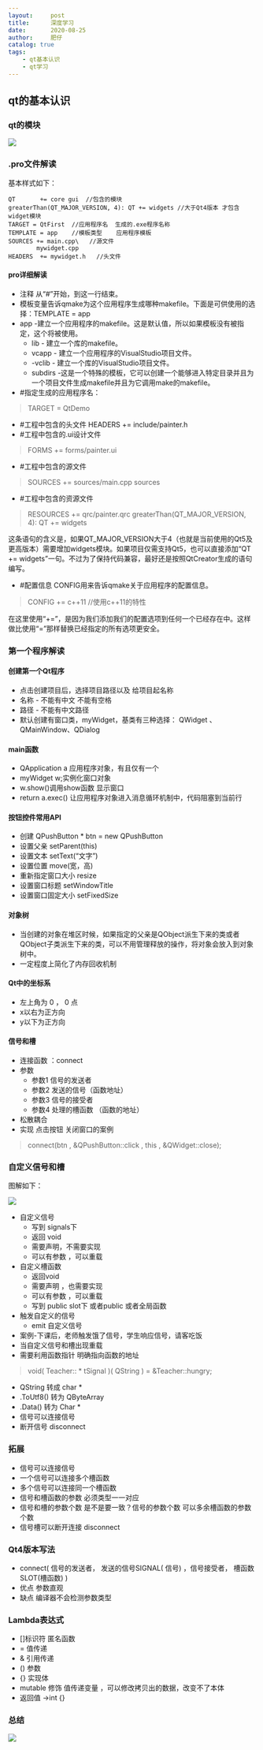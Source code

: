 ```yaml
---
layout:     post
title:      深度学习
date:       2020-08-25
author:     肥仔
catalog: true
tags:
    - qt基本认识
    - qt学习
--- 
```

## qt的基本认识
### qt的模块

<img src ="https://daniao2017.github.io/img/in_post/asserts/Qt5_模块.png">

### .pro文件解读
基本样式如下：
```
QT       += core gui  //包含的模块
greaterThan(QT_MAJOR_VERSION, 4): QT += widgets //大于Qt4版本 才包含widget模块
TARGET = QtFirst  //应用程序名  生成的.exe程序名称
TEMPLATE = app    //模板类型    应用程序模板
SOURCES += main.cpp\   //源文件
        mywidget.cpp
HEADERS  += mywidget.h   //头文件

```

#### pro详细解读
- 注释
从“#”开始，到这一行结束。
-	模板变量告诉qmake为这个应用程序生成哪种makefile。下面是可供使用的选择：TEMPLATE = app
-	app -建立一个应用程序的makefile。这是默认值，所以如果模板没有被指定，这个将被使用。
    - 	lib - 建立一个库的makefile。
    - vcapp - 建立一个应用程序的VisualStudio项目文件。
    - -vclib - 建立一个库的VisualStudio项目文件。
    - subdirs -这是一个特殊的模板，它可以创建一个能够进入特定目录并且为一个项目文件生成makefile并且为它调用make的makefile。
- 	#指定生成的应用程序名： 
> TARGET = QtDemo
- 	#工程中包含的头文件
HEADERS += include/painter.h
-	#工程中包含的.ui设计文件
>FORMS += forms/painter.ui
-	#工程中包含的源文件
>SOURCES += sources/main.cpp sources
- 	#工程中包含的资源文件
> RESOURCES += qrc/painter.qrc
>	greaterThan(QT_MAJOR_VERSION, 4): QT += widgets

这条语句的含义是，如果QT_MAJOR_VERSION大于4（也就是当前使用的Qt5及更高版本）需要增加widgets模块。如果项目仅需支持Qt5，也可以直接添加“QT += widgets”一句。不过为了保持代码兼容，最好还是按照QtCreator生成的语句编写。
-	#配置信息
CONFIG用来告诉qmake关于应用程序的配置信息。
> CONFIG += c++11	//使用c++11的特性

在这里使用“+=”，是因为我们添加我们的配置选项到任何一个已经存在中。这样做比使用“=”那样替换已经指定的所有选项更安全。

### 第一个程序解读
#### 创建第一个Qt程序
-	点击创建项目后，选择项目路径以及 给项目起名称
-	名称 -  不能有中文 不能有空格
-	路径 -  不能有中文路径
-	默认创建有窗口类，myWidget，基类有三种选择： QWidget 、QMainWindow、QDialog
#### main函数
- 	QApplication a  应用程序对象，有且仅有一个
- 	myWidget w;实例化窗口对象
-	w.show()调用show函数 显示窗口
- 	return a.exec() 让应用程序对象进入消息循环机制中，代码阻塞到当前行
#### 按钮控件常用API
- 创建 QPushButton * btn = new QPushButton
- 设置父亲  setParent(this)
- 	设置文本  setText(“文字”)
- 设置位置  move(宽，高)
- 	重新指定窗口大小  resize
- 	设置窗口标题 setWindowTitle
- 设置窗口固定大小 setFixedSize
#### 对象树
-	当创建的对象在堆区时候，如果指定的父亲是QObject派生下来的类或者QObject子类派生下来的类，可以不用管理释放的操作，将对象会放入到对象树中。
- 一定程度上简化了内存回收机制
#### Qt中的坐标系
- 左上角为 0 ， 0 点
-	x以右为正方向
-	y以下为正方向
#### 信号和槽
- 连接函数 ：connect
-	参数  
    -	参数1  信号的发送者
    -	参数2  发送的信号（函数地址）
    -	参数3  信号的接受者
    -	参数4  处理的槽函数 （函数的地址）
-	松散耦合
- 实现 点击按钮 关闭窗口的案例
>connect(btn ,  &QPushButton::click , this , &QWidget::close);

### 自定义信号和槽
图解如下：

<img src ="https://daniao2017.github.io/img/in_post/asserts/信号和槽解析图.png">

- 自定义信号
    -	写到 signals下
    -	返回 void
    -	需要声明，不需要实现
    -	可以有参数	，可以重载
-  自定义槽函数
    -	返回void
    -	需要声明 ，也需要实现
    -	可以有参数 ，可以重载
    -	写到 public slot下 或者public 或者全局函数
-	触发自定义的信号
    -	emit 自定义信号
-	案例-下课后，老师触发饿了信号，学生响应信号，请客吃饭
-	当自定义信号和槽出现重载
   - 需要利用函数指针 明确指向函数的地址
>void( Teacher:: * tSignal )( QString ) = &Teacher::hungry;

- QString 转成  char *     
-	.ToUtf8() 转为 QByteArray
-	.Data() 转为 Char *
- 信号可以连接信号 
- 断开信号  disconnect
  
### 拓展

- 信号可以连接信号
- 一个信号可以连接多个槽函数
- 	多个信号可以连接同一个槽函数
- 	信号和槽函数的参数 必须类型一一对应
- 信号和槽的参数个数  是不是要一致？信号的参数个数 可以多余槽函数的参数个数
- 	信号槽可以断开连接  disconnect
### Qt4版本写法
-	connect( 信号的发送者， 发送的信号SIGNAL( 信号) ，信号接受者， 槽函数SLOT(槽函数)  )
-	优点 参数直观
-	缺点 编译器不会检测参数类型
### Lambda表达式
-	[]标识符  匿名函数 
-	 = 值传递
-	& 引用传递
-	() 参数 
-	{} 实现体
-	mutable 修饰 值传递变量 ，可以修改拷贝出的数据，改变不了本体
-	返回值 []() ->int {}


### 总结



<img src ="https://daniao2017.github.io/img/in_post/asserts/Qt信号和槽.png">

